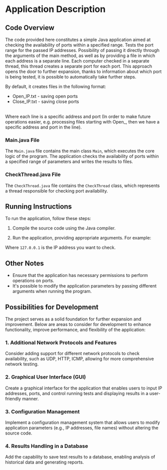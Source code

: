 # Application Description

## Code Overview

The code provided here constitutes a simple Java application aimed at checking the availability of ports within a specified range.
Tests the port range for the passed IP addresses. Possibility of passing it directly through the arguments of the main method, as well as by providing a file in which each address is a separate line.
Each computer checked in a separate thread, this thread creates a separate port for each port. This approach opens the door to further expansion, thanks to information about which port is being tested, it is possible to automatically take further steps.

By default, it creates files in the following format:
- Open_IP.txt - saving open ports
- Close_IP.txt - saving close ports
<br>
Where each line is a specific address and port (In order to make future operations easier, e.g. processing files starting with Open_, then we have a specific address and port in the line).

### Main.java File

The `Main.java` file contains the main class `Main`, which executes the core logic of the program. The application checks the availability of ports within a specified range of parameters and writes the results to files.

### CheckThread.java File

The `CheckThread.java` file contains the `CheckThread` class, which represents a thread responsible for checking port availability.

## Running Instructions

To run the application, follow these steps:

1. Compile the source code using the Java compiler.

2. Run the application, providing appropriate arguments. For example:

Where `127.0.0.1` is the IP address you want to check.

## Other Notes

- Ensure that the application has necessary permissions to perform operations on ports.
- It's possible to modify the application parameters by passing different arguments when running the program.
## Possibilities for Development

The project serves as a solid foundation for further expansion and improvement. Below are areas to consider for development to enhance functionality, improve performance, and flexibility of the application:

### 1. Additional Network Protocols and Features

Consider adding support for different network protocols to check availability, such as UDP, HTTP, ICMP, allowing for more comprehensive network testing.

### 2. Graphical User Interface (GUI)

Create a graphical interface for the application that enables users to input IP addresses, ports, and control running tests and displaying results in a user-friendly manner.

### 3. Configuration Management

Implement a configuration management system that allows users to modify application parameters (e.g., IP addresses, file names) without altering the source code.

### 4. Results Handling in a Database

Add the capability to save test results to a database, enabling analysis of historical data and generating reports.
